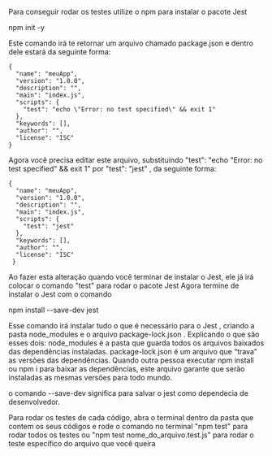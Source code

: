 Para conseguir rodar os testes utilize o npm para instalar o pacote Jest

npm init -y

Este comando irá te retornar um arquivo chamado package.json e dentro dele estará da seguinte forma:

~~~
{
  "name": "meuApp",
  "version": "1.0.0",
  "description": "",
  "main": "index.js",
  "scripts": {
    "test": "echo \"Error: no test specified\" && exit 1"
  },
  "keywords": [],
  "author": "",
  "license": "ISC"
}
~~~

Agora você precisa editar este arquivo, substituindo "test": "echo \"Error: no test specified\" && exit 1" por "test": "jest" , da seguinte forma:

~~~
{
  "name": "meuApp",
  "version": "1.0.0",
  "description": "",
  "main": "index.js",
  "scripts": {
    "test": "jest"
  },
  "keywords": [],
  "author": "",
  "license": "ISC"
 }
~~~

Ao fazer esta alteração quando você terminar de instalar o Jest, ele já irá colocar o comando "test" para rodar o pacote Jest
Agora termine de instalar o Jest com o comando

npm install --save-dev jest

Esse comando irá instalar tudo o que é necessário para o Jest , criando a pasta node_modules e o arquivo package-lock.json .
Explicando o que são esses dois:
node_modules é a pasta que guarda todos os arquivos baixados das dependências instaladas.
package-lock.json é um arquivo que “trava” as versões das dependências. Quando outra pessoa executar npm install ou npm i para baixar as dependências, este arquivo garante que serão instaladas as mesmas versões para todo mundo.

o comando --save-dev significa para salvar o jest como dependecia de desenvolvedor.

Para rodar os testes de cada código, abra o terminal dentro da pasta que contem os seus códigos e rode o comando no terminal "npm test" para rodar todos os testes ou "npm test nome_do_arquivo.test.js" para rodar o teste específico do arquivo que você queira

